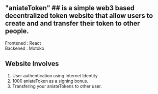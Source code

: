 ## "aniateToken" ## is a simple web3 based decentralized token website that allow users to create and and transfer their token  to other people. 

Frontened : React <br>
Backened : Motoko

## Website Involves
1. User authentication using Internet Identity
2. 1000 aniateToken as a signing bonus.
3. Transfering your aniateTokens to other user.
